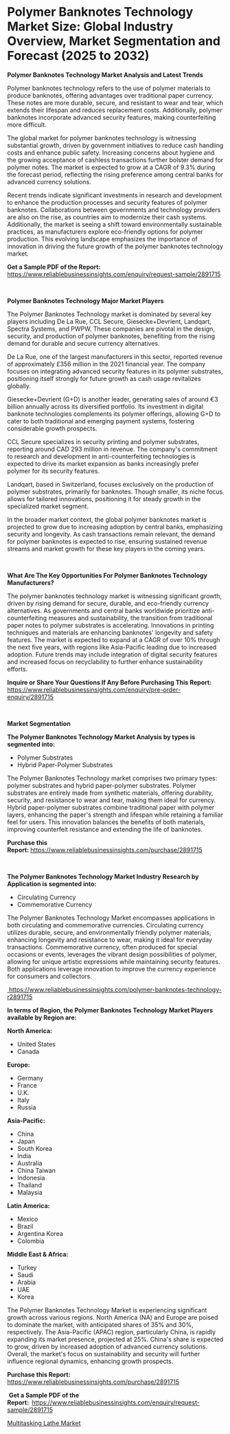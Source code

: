 <p><h1>Polymer Banknotes Technology Market Size: Global Industry Overview, Market Segmentation and Forecast (2025 to 2032)</h1></p><p><strong>Polymer Banknotes Technology Market Analysis and Latest Trends</strong></p>
<p><p>Polymer banknotes technology refers to the use of polymer materials to produce banknotes, offering advantages over traditional paper currency. These notes are more durable, secure, and resistant to wear and tear, which extends their lifespan and reduces replacement costs. Additionally, polymer banknotes incorporate advanced security features, making counterfeiting more difficult.</p><p>The global market for polymer banknotes technology is witnessing substantial growth, driven by government initiatives to reduce cash handling costs and enhance public safety. Increasing concerns about hygiene and the growing acceptance of cashless transactions further bolster demand for polymer notes. The market is expected to grow at a CAGR of 9.3% during the forecast period, reflecting the rising preference among central banks for advanced currency solutions.</p><p>Recent trends indicate significant investments in research and development to enhance the production processes and security features of polymer banknotes. Collaborations between governments and technology providers are also on the rise, as countries aim to modernize their cash systems. Additionally, the market is seeing a shift toward environmentally sustainable practices, as manufacturers explore eco-friendly options for polymer production. This evolving landscape emphasizes the importance of innovation in driving the future growth of the polymer banknotes technology market.</p></p>
<p><strong>Get a Sample PDF of the Report:&nbsp;</strong> <a href="https://www.reliablebusinessinsights.com/enquiry/request-sample/2891715?utm_campaign=3035&utm_medium=2&utm_source=Github&utm_content=ia&utm_term=14032025&utm_id=polymer-banknotes-technology">https://www.reliablebusinessinsights.com/enquiry/request-sample/2891715</a></p>
<p>&nbsp;</p>
<p><strong>Polymer Banknotes Technology Major Market Players</strong></p>
<p><p>The Polymer Banknotes Technology market is dominated by several key players including De La Rue, CCL Secure, Giesecke+Devrient, Landqart, Spectra Systems, and PWPW. These companies are pivotal in the design, security, and production of polymer banknotes, benefiting from the rising demand for durable and secure currency alternatives.</p><p>De La Rue, one of the largest manufacturers in this sector, reported revenue of approximately £356 million in the 2021 financial year. The company focuses on integrating advanced security features in its polymer substrates, positioning itself strongly for future growth as cash usage revitalizes globally.</p><p>Giesecke+Devrient (G+D) is another leader, generating sales of around €3 billion annually across its diversified portfolio. Its investment in digital banknote technologies complements its polymer offerings, allowing G+D to cater to both traditional and emerging payment systems, fostering considerable growth prospects.</p><p>CCL Secure specializes in security printing and polymer substrates, reporting around CAD 293 million in revenue. The company's commitment to research and development in anti-counterfeiting technologies is expected to drive its market expansion as banks increasingly prefer polymer for its security features.</p><p>Landqart, based in Switzerland, focuses exclusively on the production of polymer substrates, primarily for banknotes. Though smaller, its niche focus allows for tailored innovations, positioning it for steady growth in the specialized market segment.</p><p>In the broader market context, the global polymer banknotes market is projected to grow due to increasing adoption by central banks, emphasizing security and longevity. As cash transactions remain relevant, the demand for polymer banknotes is expected to rise, ensuring sustained revenue streams and market growth for these key players in the coming years.</p></p>
<p>&nbsp;</p>
<p><strong>What Are The Key Opportunities For Polymer Banknotes Technology Manufacturers?</strong></p>
<p><p>The polymer banknotes technology market is witnessing significant growth, driven by rising demand for secure, durable, and eco-friendly currency alternatives. As governments and central banks worldwide prioritize anti-counterfeiting measures and sustainability, the transition from traditional paper notes to polymer substrates is accelerating. Innovations in printing techniques and materials are enhancing banknotes' longevity and safety features. The market is expected to expand at a CAGR of over 10% through the next five years, with regions like Asia-Pacific leading due to increased adoption. Future trends may include integration of digital security features and increased focus on recyclability to further enhance sustainability efforts.</p></p>
<p><strong>Inquire or Share Your Questions If Any Before Purchasing This Report:</strong> <a href="https://www.reliablebusinessinsights.com/enquiry/pre-order-enquiry/2891715?utm_campaign=3035&utm_medium=2&utm_source=Github&utm_content=ia&utm_term=14032025&utm_id=polymer-banknotes-technology">https://www.reliablebusinessinsights.com/enquiry/pre-order-enquiry/2891715</a></p>
<p>&nbsp;</p>
<p><strong>Market Segmentation</strong></p>
<p><strong>The Polymer Banknotes Technology Market Analysis by types is segmented into:</strong></p>
<p><ul><li>Polymer Substrates</li><li>Hybrid Paper-Polymer Substrates</li></ul></p>
<p><p>The Polymer Banknotes Technology market comprises two primary types: polymer substrates and hybrid paper-polymer substrates. Polymer substrates are entirely made from synthetic materials, offering durability, security, and resistance to wear and tear, making them ideal for currency. Hybrid paper-polymer substrates combine traditional paper with polymer layers, enhancing the paper's strength and lifespan while retaining a familiar feel for users. This innovation balances the benefits of both materials, improving counterfeit resistance and extending the life of banknotes.</p></p>
<p><strong>Purchase this Report:&nbsp;</strong><a href="https://www.reliablebusinessinsights.com/purchase/2891715?utm_campaign=3035&utm_medium=2&utm_source=Github&utm_content=ia&utm_term=14032025&utm_id=polymer-banknotes-technology">https://www.reliablebusinessinsights.com/purchase/2891715</a></p>
<p>&nbsp;</p>
<p><strong>The Polymer Banknotes Technology Market Industry Research by Application is segmented into:</strong></p>
<p><ul><li>Circulating Currency</li><li>Commemorative Currency</li></ul></p>
<p><p>The Polymer Banknotes Technology Market encompasses applications in both circulating and commemorative currencies. Circulating currency utilizes durable, secure, and environmentally friendly polymer materials, enhancing longevity and resistance to wear, making it ideal for everyday transactions. Commemorative currency, often produced for special occasions or events, leverages the vibrant design possibilities of polymer, allowing for unique artistic expressions while maintaining security features. Both applications leverage innovation to improve the currency experience for consumers and collectors.</p></p>
<p><a href="https://www.reliablebusinessinsights.com/polymer-banknotes-technology-r2891715?utm_campaign=3035&utm_medium=2&utm_source=Github&utm_content=ia&utm_term=14032025&utm_id=polymer-banknotes-technology">&nbsp;https://www.reliablebusinessinsights.com/polymer-banknotes-technology-r2891715</a></p>
<p><strong>In terms of Region, the Polymer Banknotes Technology Market Players available by Region are:</strong></p>
<p>
    <p> <strong> North America: </strong>
        <ul>
            <li>United States</li>
            <li>Canada</li>
        </ul>
        </p> 
    <p> <strong> Europe: </strong>
        <ul>
            <li>Germany</li>
            <li>France</li>
            <li>U.K.</li>
            <li>Italy</li>
            <li>Russia</li>
        </ul>
        </p> 
    <p> <strong> Asia-Pacific: </strong>
        <ul>
            <li>China</li>
            <li>Japan</li>
            <li>South Korea</li>
            <li>India</li>
            <li>Australia</li>
            <li>China Taiwan</li>
            <li>Indonesia</li>
            <li>Thailand</li>
            <li>Malaysia</li>
        </ul>
        </p> 
    <p> <strong> Latin America: </strong>
        <ul>
            <li>Mexico</li>
            <li>Brazil</li>
            <li>Argentina Korea</li>
            <li>Colombia</li>
        </ul>
        </p> 
    <p> <strong> Middle East & Africa: </strong>
        <ul>
            <li>Turkey</li>
            <li>Saudi</li>
            <li>Arabia</li>
            <li>UAE</li>
            <li>Korea</li>
        </ul>
    </p>
    </p>
<p><p>The Polymer Banknotes Technology Market is experiencing significant growth across various regions. North America (NA) and Europe are poised to dominate the market, with anticipated shares of 35% and 30%, respectively. The Asia-Pacific (APAC) region, particularly China, is rapidly expanding its market presence, projected at 25%. China's share is expected to grow, driven by increased adoption of advanced currency solutions. Overall, the market's focus on sustainability and security will further influence regional dynamics, enhancing growth prospects.</p></p>
<p><strong>Purchase this Report: </strong><a href="https://www.reliablebusinessinsights.com/purchase/2891715?utm_campaign=3035&utm_medium=2&utm_source=Github&utm_content=ia&utm_term=14032025&utm_id=polymer-banknotes-technology">https://www.reliablebusinessinsights.com/purchase/2891715</a></p>
<p>&nbsp;<strong>Get a Sample PDF of the Report:&nbsp;&nbsp;</strong><a href="https://www.reliablebusinessinsights.com/enquiry/request-sample/2891715?utm_campaign=3035&utm_medium=2&utm_source=Github&utm_content=ia&utm_term=14032025&utm_id=polymer-banknotes-technology">https://www.reliablebusinessinsights.com/enquiry/request-sample/2891715</a></p>
<p><strong></strong></p>
<p><p><a href="https://github.com/beroxiluwaya/Market-Research-Report-List-1/blob/main/multitasking-lathe-market.md?utm_campaign=3035&utm_medium=2&utm_source=Github&utm_content=ia&utm_term=14032025&utm_id=polymer-banknotes-technology">Multitasking Lathe Market</a></p></p>